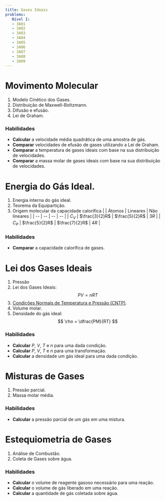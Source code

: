```yaml
---
title: Gases Ideais
problems:
   Nível I:
   - 3A01
   - 3A02
   - 3A03
   - 3A04
   - 3A05
   - 3A06
   - 3A07
   - 3A08
   - 3A09
---
```


# Movimento Molecular

1. Modelo Cinético dos Gases.
2. Distribuição de Maxwell-Boltzmann.
3. Difusão e efusão.
4. Lei de Graham.

### Habilidades

- **Calcular** a velocidade média quadrática de uma amostra de gás.
- **Comparar** velocidades de efusão de gases utilizando a Lei de Graham.
- **Comparar** a temperatura de gases ideais com base na sua distribuição de velocidades.
- **Comparar** a massa molar de gases ideais com base na sua distribuição de velocidades.

# Energia do Gás Ideal.

1. Energia interna do gás ideal.
2. Teorema da Equipartição.
3. Origem molecular da capacidade calorífica
    | | Átomos | Lineares | Não lineares |
    | -- | -- | -- | -- |
    | $C_V$ | $\frac{3}{2}R$ | $\frac{5}{2}R$ | $3R$ |
    | $C_P$ | $\frac{5}{2}R$ | $\frac{7}{2}R$ | $4R$ |

### Habilidades

- **Comparar** a capacidade calorífica de gases.

# Lei dos Gases Ideais

1. Pressão
2. Lei dos Gases Ideais: 
   $$
   PV=nRT
   $$
3. [Condições Normais de Temperatura e Pressão (CNTP)](https://goldbook.iupac.org/terms/view/S05910).
4. Volume molar.
5. Densidade do gás ideal: 
   $$
   \rho = \dfrac{PM}{RT}
   $$

### Habilidades

- **Calcular** $P$, $V$, $T$ e $n$ para uma dada condição.
- **Calcular** $P$, $V$, $T$ e $n$ para uma transformação.
- **Calcular** a densidade um gás ideal para uma dada condição.

# Misturas de Gases

1. Pressão parcial.
2. Massa molar média.

### Habilidades

- **Calcular** a pressão parcial de um gás em uma mistura.

# Estequiometria de Gases

1. Análise de Combustão.
2. Coleta de Gases sobre água.

### Habilidades

- **Calcular** o volume de reagente gasoso necessário para uma reação.
- **Calcular** o volume de gás liberado em uma reação.
- **Calcular** a quantidade de gás coletada sobre água.